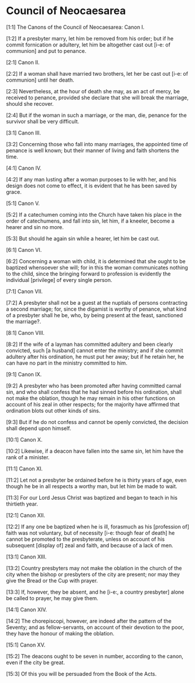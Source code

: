 # Council of Neocaesarea

[1:1] The Canons of the Council of Neocaesarea:  Canon I.

[1:2] If a presbyter marry, let him be removed from his order; but if he commit fornication or adultery, let him be altogether cast out [i-e: of communion] and put to penance.

[2:1] Canon II.

[2:2] If a woman shall have married two brothers, let her be cast out [i-e: of communion] until her death.

[2:3] Nevertheless, at the hour of death she may, as an act of mercy, be received to penance, provided she declare that she will break the marriage, should she recover.

[2:4] But if the woman in such a marriage, or the man, die, penance for the survivor shall be very difficult.

[3:1] Canon III.

[3:2] Concerning those who fall into many marriages, the appointed time of penance is well known; but their manner of living and faith shortens the time.

[4:1] Canon IV.

[4:2] If any man lusting after a woman purposes to lie with her, and his design does not come to effect, it is evident that he has been saved by grace.

[5:1] Canon V.

[5:2] If a catechumen coming into the Church have taken his place in the order of catechumens, and fall into sin, let him, if a kneeler, become a hearer and sin no more.

[5:3] But should he again sin while a hearer, let him be cast out.

[6:1] Canon VI.

[6:2] Concerning a woman with child, it is determined that she ought to be baptized whensoever she will; for in this the woman communicates nothing to the child, since the bringing forward to profession is evidently the individual [privilege] of every single person.

[7:1] Canon VII.

[7:2] A presbyter shall not be a guest at the nuptials of persons contracting a second marriage; for, since the digamist is worthy of penance, what kind of a presbyter shall he be, who, by being present at the feast, sanctioned the marriage?.

[8:1] Canon VIII.

[8:2] If the wife of a layman has committed adultery and been clearly convicted, such [a husband] cannot enter the ministry; and if she commit adultery after his ordination, he must put her away; but if he retain her, he can have no part in the ministry committed to him.

[9:1] Canon IX.

[9:2] A presbyter who has been promoted after having committed carnal sin, and who shall confess that he had sinned before his ordination, shall not make the oblation, though he may remain in his other functions on account of his zeal in other respects; for the majority have affirmed that ordination blots out other kinds of sins.

[9:3] But if he do not confess and cannot be openly convicted, the decision shall depend upon himself.

[10:1] Canon X.

[10:2] Likewise, if a deacon have fallen into the same sin, let him have the rank of a minister.

[11:1] Canon XI.

[11:2] Let not a presbyter be ordained before he is thirty years of age, even though he be in all respects a worthy man, but let him be made to wait.

[11:3] For our Lord Jesus Christ was baptized and began to teach in his thirtieth year.

[12:1] Canon XII.

[12:2] If any one be baptized when he is ill, forasmuch as his [profession of] faith was not voluntary, but of necessity [i-e: though fear of death] he cannot be promoted to the presbyterate, unless on account of his subsequent [display of] zeal and faith, and because of a lack of men.

[13:1] Canon XIII.

[13:2] Country presbyters may not make the oblation in the church of the city when the bishop or presbyters of the city are present; nor may they give the Bread or the Cup with prayer.

[13:3] If, however, they be absent, and he [i-e:, a country presbyter] alone be called to prayer, he may give them.

[14:1] Canon XIV.

[14:2] The chorepiscopi, however, are indeed after the pattern of the Seventy; and as fellow-servants, on account of their devotion to the poor, they have the honour of making the oblation.

[15:1] Canon XV.

[15:2] The deacons ought to be seven in number, according to the canon, even if the city be great.

[15:3] Of this you will be persuaded from the Book of the Acts.

